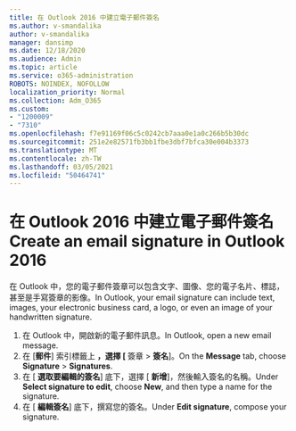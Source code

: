 ```yaml
---
title: 在 Outlook 2016 中建立電子郵件簽名
ms.author: v-smandalika
author: v-smandalika
manager: dansimp
ms.date: 12/18/2020
ms.audience: Admin
ms.topic: article
ms.service: o365-administration
ROBOTS: NOINDEX, NOFOLLOW
localization_priority: Normal
ms.collection: Adm_O365
ms.custom:
- "1200009"
- "7310"
ms.openlocfilehash: f7e91169f06c5c0242cb7aaa0e1a0c266b5b30dc
ms.sourcegitcommit: 251e2e82571fb3bb1fbe3dbf7bfca30e004b3373
ms.translationtype: MT
ms.contentlocale: zh-TW
ms.lasthandoff: 03/05/2021
ms.locfileid: "50464741"
---
```

# <a name="create-an-email-signature-in-outlook-2016"></a><span data-ttu-id="931c0-102">在 Outlook 2016 中建立電子郵件簽名</span><span class="sxs-lookup"><span data-stu-id="931c0-102">Create an email signature in Outlook 2016</span></span>

<span data-ttu-id="931c0-103">在 Outlook 中，您的電子郵件簽章可以包含文字、圖像、您的電子名片、標誌，甚至是手寫簽章的影像。</span><span class="sxs-lookup"><span data-stu-id="931c0-103">In Outlook, your email signature can include text, images, your electronic business card, a logo, or even an image of your handwritten signature.</span></span>

1. <span data-ttu-id="931c0-104">在 Outlook 中，開啟新的電子郵件訊息。</span><span class="sxs-lookup"><span data-stu-id="931c0-104">In Outlook, open a new email message.</span></span>
2. <span data-ttu-id="931c0-105">在 [**郵件**] 索引標籤上 **，選擇 [** 簽章  >  **簽名**]。</span><span class="sxs-lookup"><span data-stu-id="931c0-105">On the **Message** tab, choose **Signature** > **Signatures**.</span></span>
3. <span data-ttu-id="931c0-106">在 [ **選取要編輯的簽名**] 底下，選擇 [ **新增**]，然後輸入簽名的名稱。</span><span class="sxs-lookup"><span data-stu-id="931c0-106">Under **Select signature to edit**, choose **New**, and then type a name for the signature.</span></span>
4. <span data-ttu-id="931c0-107">在 [ **編輯簽名**] 底下，撰寫您的簽名。</span><span class="sxs-lookup"><span data-stu-id="931c0-107">Under **Edit signature**, compose your signature.</span></span>
